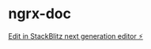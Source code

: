# ngrx-doc

[Edit in StackBlitz next generation editor ⚡️](https://stackblitz.com/~/github.com/MichielMulder-Cegeka/ngrx-doc)